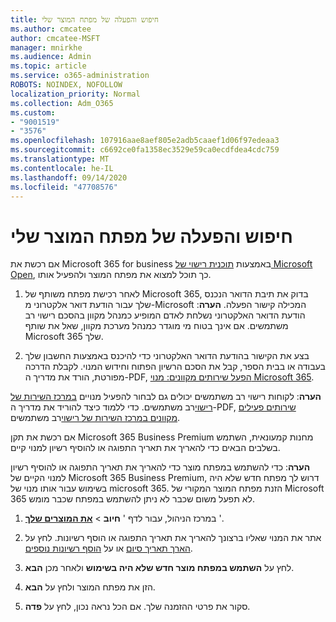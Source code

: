```yaml
---
title: חיפוש והפעלה של מפתח המוצר שלי
ms.author: cmcatee
author: cmcatee-MSFT
manager: mnirkhe
ms.audience: Admin
ms.topic: article
ms.service: o365-administration
ROBOTS: NOINDEX, NOFOLLOW
localization_priority: Normal
ms.collection: Adm_O365
ms.custom:
- "9001519"
- "3576"
ms.openlocfilehash: 107916aae8aef805e2adb5caaef1d06f97edeaa3
ms.sourcegitcommit: c6692ce0fa1358ec3529e59ca0ecdfdea4cdc759
ms.translationtype: MT
ms.contentlocale: he-IL
ms.lasthandoff: 09/14/2020
ms.locfileid: "47708576"
---
```

# <a name="find-and-activate-my-product-key"></a>חיפוש והפעלה של מפתח המוצר שלי

אם רכשת את Microsoft 365 for business באמצעות [תוכנית רישוי של Microsoft Open](https://go.microsoft.com/fwlink/p/?LinkID=613298), כך תוכל למצוא את מפתח המוצר ולהפעיל אותו.

1. לאחר רכישת מפתח משותף של Microsoft 365, בדוק את תיבת הדואר הנכנס שלך עבור הודעת דואר אלקטרוני מ-Microsoft המכילה קישור הפעלה.  **הערה**: הודעת הדואר האלקטרוני נשלחת לאדם המופיע כמנהל מקוון בהסכם רישוי רב משתמשים.  אם אינך בטוח מי מוגדר כמנהל מערכת מקוון, שאל את שותף Microsoft 365 שלך.

2. בצע את הקישור בהודעת הדואר האלקטרוני כדי להיכנס באמצעות החשבון שלך בעבודה או בבית הספר, קבל את הסכם הרשיון הפתוח וחידוש המנוי.  לקבלת הדרכה מפורטת, הורד את מדריך ה-PDF, [הפעל שירותים מקוונים: מנוי Microsoft 365](https://go.microsoft.com/fwlink/p/?LinkId=618100). 

**הערה**: לקוחות רישוי רב משתמשים יכולים גם לבחור להפעיל מנויים [במרכז השירות של רישוי](https://go.microsoft.com/fwlink/p/?LinkID=282016)רב משתמשים.  כדי ללמוד כיצד להוריד את מדריך ה-PDF, [שירותים פעילים מקוונים במרכז השירות של רישוי](https://go.microsoft.com/fwlink/p/?LinkId=618096)רב משתמשים.

אם רכשת את תקן Microsoft 365 Business Premium מחנות קמעונאית, השתמש בשלבים הבאים כדי להאריך את תאריך התפוגה או להוסיף רשיון למנוי קיים.

**הערה**: כדי להשתמש במפתח מוצר כדי להאריך את תאריך התפוגה או להוסיף רשיון למנוי הקיים של Microsoft 365 Business Premium, דרוש לך מפתח חדש שלא היה בשימוש עבור אותו מנוי של microsoft 365.  הזנת מפתח המוצר המקורי של Microsoft 365 לא תפעל משום שכבר לא ניתן להשתמש במפתח שכבר מומש.

1. במרכז הניהול, עבור לדף ' **חיוב**  >  **[את המוצרים שלך](https://go.microsoft.com/fwlink/p/?linkid=842054)** '.

2. אתר את המנוי שאליו ברצונך להאריך את תאריך התפוגה או הוסף רשיונות.  לחץ על [הארך תאריך סיום](https://go.microsoft.com/fwlink/p/?linkid=842054) או על [הוסף רשיונות נוספים](https://go.microsoft.com/fwlink/p/?linkid=842054).

3. לחץ על **השתמש במפתח מוצר חדש שלא היה בשימוש** ולאחר מכן **הבא**.

4. הזן את מפתח המוצר ולחץ על **הבא**.

5. סקור את פרטי ההזמנה שלך.  אם הכל נראה נכון, לחץ על **פדה**.